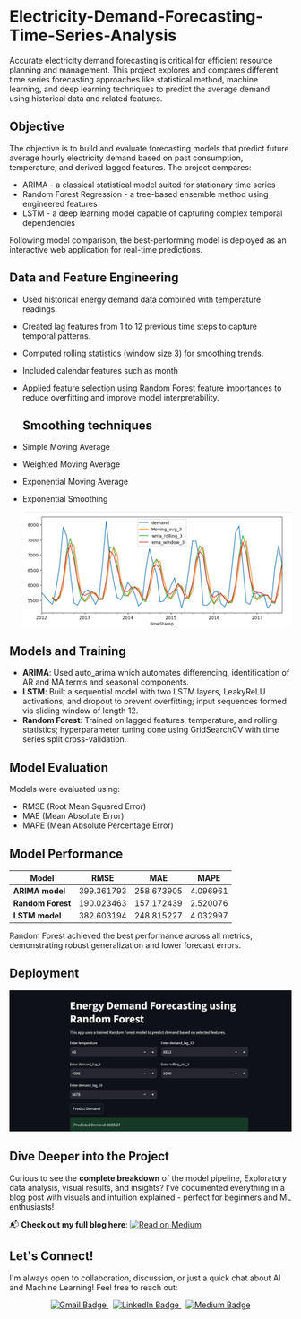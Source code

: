 # Electricity-Demand-Forecasting-Time-Series-Analysis
Accurate electricity demand forecasting is critical for efficient resource planning and management. This project explores and compares different time series forecasting approaches like statistical method, machine learning, and deep learning techniques to predict the average demand using historical data and related features.


## Objective 
The objective is to build and evaluate forecasting models that predict future average hourly electricity demand based on past consumption, temperature, and derived lagged features. The project compares:

- ARIMA - a classical statistical model suited for stationary time series
- Random Forest Regression - a tree-based ensemble method using engineered features
- LSTM - a deep learning model capable of capturing complex temporal dependencies

Following model comparison, the best-performing model is deployed as an interactive web application for real-time predictions.


##  Data and Feature Engineering
- Used historical energy demand data combined with temperature readings.
- Created lag features from 1 to 12 previous time steps to capture temporal patterns.
- Computed rolling statistics (window size 3) for smoothing trends.
- Included calendar features such as month
- Applied feature selection using Random Forest feature importances to reduce overfitting and improve model interpretability.

  ## Smoothing techniques
- Simple Moving Average
- Weighted Moving Average
- Exponential Moving Average
- Exponential Smoothing

  <img src="Deployment/smoothing.png" alt="pred_1" width="800"/>


## Models and Training
- **ARIMA**: Used auto_arima which automates differencing, identification of AR and MA terms and seasonal components.
- **LSTM**: Built a sequential model with two LSTM layers, LeakyReLU activations, and dropout to prevent overfitting; input sequences formed via sliding window of length 12.
- **Random Forest**: Trained on lagged features, temperature, and rolling statistics; hyperparameter tuning done using GridSearchCV with time series split cross-validation.

## Model Evaluation
Models were evaluated using:
- RMSE (Root Mean Squared Error)
- MAE (Mean Absolute Error)
- MAPE (Mean Absolute Percentage Error)


## Model Performance

|       Model        |      RMSE        |      MAE        |     MAPE      |
|--------------------|------------------|-----------------|---------------|
| **ARIMA model**    |   399.361793     |   258.673905    |   4.096961    | 
| **Random Forest**  |   190.023463     |   157.172439    |   2.520076    | 
| **LSTM model**	    |   382.603194	    |   248.815227    |	  4.032997    |

Random Forest achieved the best performance across all metrics, demonstrating robust generalization and lower forecast errors.


## Deployment
<img src="Deployment/deployment.png" alt="pred_1" width="800"/>

## Dive Deeper into the Project  
Curious to see the **complete breakdown** of the model pipeline, Exploratory data analysis, visual results, and insights?
 I’ve documented everything in a blog post with visuals and intuition explained - perfect for beginners and ML enthusiasts!

📬 **Check out my full blog here**:  [![Read on Medium](https://img.shields.io/badge/MEDIUM-Blog-000000?style=for-the-badge&logo=medium&logoColor=white)](https://medium.com/@agarwalcharu2001/harnessing-u-net-transfer-learning-for-satellite-image-segmentation-9be693ac314a)



## Let's Connect!

I'm always open to collaboration, discussion, or just a quick chat about AI and Machine Learning! Feel free to reach out:

<p align="center">
  <a href="mailto:agarwalcharu2001@gmail.com">
    <img src="https://img.shields.io/badge/Gmail-agarwalcharu2001@gmail.com-D14836?style=for-the-badge&logo=gmail&logoColor=white" alt="Gmail Badge"/>
  </a>
  &nbsp;
  <a href="https://www.linkedin.com/in/charu-agarwal-99b8851a9" target="_blank">
    <img src="https://img.shields.io/badge/LinkedIn-Charu_Agarwal-0077B5?style=for-the-badge&logo=linkedin&logoColor=white" alt="LinkedIn Badge"/>
  </a>
  &nbsp;
  <a href="https://medium.com/@agarwalcharu2001" target="_blank">
    <img src="https://img.shields.io/badge/Medium-My_Blogs-000000?style=for-the-badge&logo=medium&logoColor=white" alt="Medium Badge"/>
  </a>
</p>





